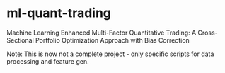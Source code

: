 # ml-quant-trading
Machine Learning Enhanced Multi-Factor Quantitative Trading: A Cross-Sectional Portfolio Optimization Approach with Bias Correction

Note: This is now not a complete project - only specific scripts for data processing and feature gen.

